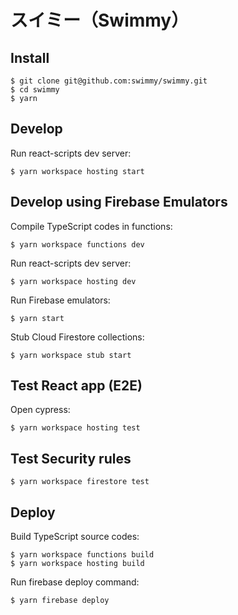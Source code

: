 # スイミー（Swimmy）

## Install

```
$ git clone git@github.com:swimmy/swimmy.git
$ cd swimmy
$ yarn
```

## Develop

Run react-scripts dev server:

```
$ yarn workspace hosting start
```

## Develop using Firebase Emulators

Compile TypeScript codes in functions:

```
$ yarn workspace functions dev
```

Run react-scripts dev server:

```
$ yarn workspace hosting dev
```

Run Firebase emulators:

```
$ yarn start
```

Stub Cloud Firestore collections:

```
$ yarn workspace stub start
```

## Test React app (E2E)

Open cypress:

```
$ yarn workspace hosting test
```

## Test Security rules

```
$ yarn workspace firestore test
```

## Deploy

Build TypeScript source codes:

```
$ yarn workspace functions build
$ yarn workspace hosting build
```

Run firebase deploy command:

```
$ yarn firebase deploy
```
